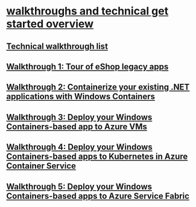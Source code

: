 # [walkthroughs and technical get started overview](index.md)
## [Technical walkthrough list](technical-walkthrough-list.md)
## [Walkthrough 1: Tour of eShop legacy apps](walkthrough-1-tour-of-eshop-legacy-apps.md)
## [Walkthrough 2: Containerize your existing .NET applications with Windows Containers](walkthrough-2-containerize-your-existing-.net-applications-with-windows-containers.md)
## [Walkthrough 3: Deploy your Windows Containers-based app to Azure VMs](walkthrough-3-deploy-your-windows-containers-based-app-to-azure-vms.md)
## [Walkthrough 4: Deploy your Windows Containers-based apps to Kubernetes in Azure Container Service](walkthrough-4-deploy-your-windows-containers-based-apps-to-kubernetes-in-azure-container-service.md)
## [Walkthrough 5: Deploy your Windows Containers-based apps to Azure Service Fabric](walkthrough-5-deploy-your-windows-containers-based-apps-to-azure-service-fabric.md)
